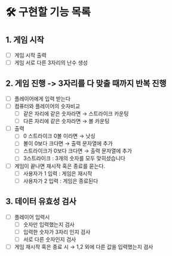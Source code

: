 # 🛠️ 구현할 기능 목록
## 1. 게임 시작
-[ ] 게임 시작 출력
-[ ] 게임 서로 다른 3자리의 난수 생성

## 2. 게임 진행 -> 3자리를 다 맞출 때까지 반복 진행
- [ ] 플레이어에게 입력 받는다
- [ ] 컴퓨터와 플레이어의 숫자비교
    - [ ] 같은 자리에 같은 숫자라면 → 스트라이크 카운팅
    - [ ] 다른 자리에 같은 숫자라면 → 볼 카운팅
- [ ] 출력
    - [ ] 0 스트라이크 0볼 이라면 → 낫싱
    - [ ] 볼이 0보다 크다면 → 출력 문자열에 추가
    - [ ] 스트라이크가 0보다 크다면 → 출력 문자열에 추가
    - [ ] 3스트라이크 : 3개의 숫자를 모두 맞히셨습니다
- [ ] 게임이 끝나면 재시작 혹은 종료를 묻는다.
    - [ ] 사용자가 1 입력 : 게임은 재시작
    - [ ] 사용자가 2 입력 : 게임은 종료된다

## 3. 데이터 유효성 검사
-[ ] 플레이어 입력시
    -[ ] 숫자만 입력했는지 검사
    -[ ] 입력한 숫자가 3자리 인지 검사
    -[ ] 서로 다른 숫자인지 검사
-[ ] 게임 재시작 혹은 종료 시 → 1,2 외에 다른 값을 입력했는지 검사
